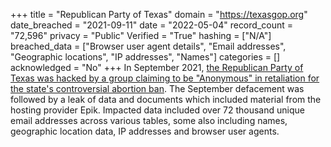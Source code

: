 +++
title = "Republican Party of Texas"
domain = "https://texasgop.org"
date_breached = "2021-09-11"
date = "2022-05-04"
record_count = "72,596"
privacy = "Public"
Verified = "True"
hashing = ["N/A"]
breached_data = ["Browser user agent details", "Email addresses", "Geographic locations", "IP addresses", "Names"]
categories = []
acknowledged = "No"
+++
In September 2021, <a href="https://www.dailydot.com/debug/anonymous-texas-gop-epik/" target="_blank" rel="noopener">the Republican Party of Texas was hacked by a group claiming to be &quot;Anonymous&quot; in retaliation for the state's controversial abortion ban</a>. The September defacement was followed by a leak of data and documents which included material from the hosting provider Epik. Impacted data included over 72 thousand unique email addresses across various tables, some also including names, geographic location data, IP addresses and browser user agents.
